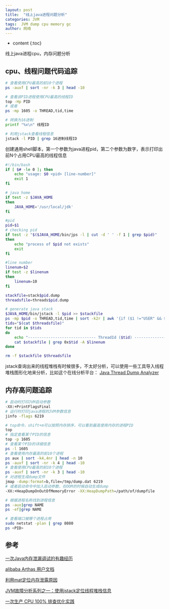 ```yaml
---
layout: post
title:  "线上java进程问题分析"
categories: JVM
tags:  JVM dump cpu memory gc
author: 网络
---
```


* content
{:toc}


线上java进程cpu，内存问题分析







## cpu、线程问题代码追踪

```bash
# 查看使用CPU最高的前10个进程
ps -auxf | sort -nr -k 3 | head -10

# 查看该PID进程使用CPU最高的线程ID
top -Hp PID
# 或者
ps -mp 1605 -o THREAD,tid,time

# 转换为16进制
printf "%x\n" 线程ID

# 利用jstack查看线程信息
jstack -l PID | grep 16进制线程ID
```

创建通用shell脚本，第一个参数为java进程pid，第二个参数为数字，表示打印出前N个占用CPU最高的线程信息

```bash
#!/bin/bash
if [ $# -le 0 ]; then
    echo "usage: $0 <pid> [line-number]"
    exit 1
fi

# java home
if test -z $JAVA_HOME
then
    JAVA_HOME='/usr/local/jdk'
fi

#pid
pid=$1
# checking pid
if test -z "$($JAVA_HOME/bin/jps -l | cut -d ' ' -f 1 | grep $pid)"
then
    echo "process of $pid not exists"
    exit
fi

#line number
linenum=$2
if test -z $linenum
then
    linenum=10
fi

stackfile=stack$pid.dump
threadsfile=threads$pid.dump

# generate java stack
$JAVA_HOME/bin/jstack -l $pid >> $stackfile
ps -mp $pid -o THREAD,tid,time | sort -k2r | awk '{if ($1 !="USER" && $2 != "0.0" && $8 !="-") print $8;}' | xargs printf "%x\n" >> $threadsfile
tids="$(cat $threadsfile)"
for tid in $tids
do
    echo "------------------------------ ThreadId ($tid) ------------------------------"
    cat $stackfile | grep 0x$tid -A $linenum
done

rm -f $stackfile $threadsfile
```

jstack查询出来的线程堆栈有时候很多，不太好分析，可以使用一些工具导入线程堆栈图形化地来分析，比如这个在线分析平台：
[Java Thread Dump Analyzer](https://fastthread.io/)

## 内存高问题追踪

```bash
# 启动时打印JVM启动参数
-XX:+PrintFlagsFinal
# 运行时打印java进程的JVM参数信息
jinfo -flags 6219
```

```bash
# top命令，shift+m可以按照内存排序，可以看到最高使用内存的进程PID
top
# 指定查看某个PID的信息
top -p 1605
# 查看某个PID的详细信息
ps -l 1605
# 查看使用内存最高的前10个进程
ps aux | sort -k4,4nr | head -n 10
ps -auxf | sort -nr -k 4 | head -10
# 查看使用CPU最高的前10个进程
ps -auxf | sort -nr -k 3 | head -10
# 对进程生成dump文件
jmap -dump:format=b,file=/tmp/dump.dat 6219
# 或者启动命令中加入启动参数，在OOM的时候自动生成dump
-XX:+HeapDumpOnOutOfMemoryError -XX:HeapDumpPath=/path/of/dumpfile
```

```bash
# 根据进程名称找到进程信息
ps -aux|grep NAME
ps -ef|grep NAME

# 查看端口被哪个进程占用
sudo netstat -plan | grep 8080
ps <PID>
```

## 参考

[一次Java内存泄漏调试的有趣经历](https://www.cnblogs.com/study-everyday/p/9574414.html)

[alibaba Arthas 用户文档](https://alibaba.github.io/arthas/)

[利用mat定位内存泄露原因](https://blog.csdn.net/u011649536/article/details/50817454)

[JVM故障分析系列之一：使用jstack定位线程堆栈信息](https://www.javatang.com/archives/2017/10/19/33151873.html)

[一次生产 CPU 100% 排查优化实践](http://blog.itpub.net/31556476/viewspace-2285627/)
